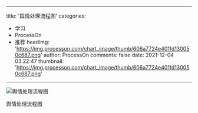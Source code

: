 
---
title: '舆情处理流程图'
categories: 
 - 学习
 - ProcessOn
 - 推荐
headimg: 'https://img.processon.com/chart_image/thumb/606a7724e401fd130050c687.png'
author: ProcessOn
comments: false
date: 2021-12-04 03:22:47
thumbnail: 'https://img.processon.com/chart_image/thumb/606a7724e401fd130050c687.png'
---

<div>   
<img class="thumb" alt="舆情处理流程图" src="https://img.processon.com/chart_image/thumb/606a7724e401fd130050c687.png" referrerpolicy="no-referrer">
<p>舆情处理流程图</p>  
</div>
            